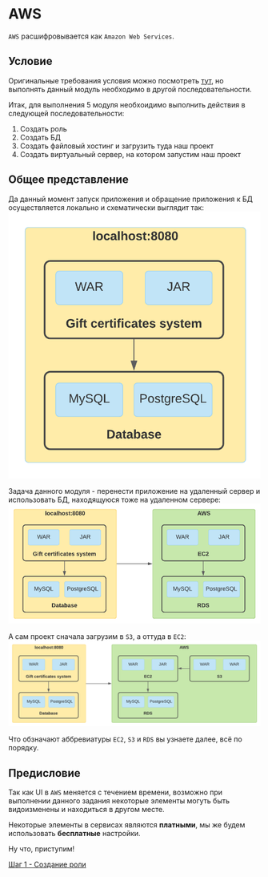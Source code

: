 # AWS
`AWS` расшифровывается как `Amazon Web Services`.

## Условие
Оригинальные требования условия можно посмотреть [тут](aws_task.md), но выполнять данный модуль необходимо в другой последовательности.

Итак, для выполнения 5 модуля необхоидимо выполнить действия в следующей последовательности:
1. Создать роль
2. Создать БД
3. Создать файловый хостинг и загрузить туда наш проект
4. Создать виртуальный сервер, на котором запустим наш проект

## Общее представление
Да данный момент запуск приложения и обращение приложения к БД осуществляется локально и схематически выглядит так:
![localhost](content/localhost.png)

Задача данного модуля - перенести приложение на удаленный сервер и использовать БД, находящуюся тоже на удаленном сервере:
![localhost to aws](content/localhost_to_aws.png)

А сам проект сначала загрузим в `S3`, а оттуда в `EC2`:
![AWS full scheme](content/aws_full.png)

Что обзначают аббревиатуры `EC2`, `S3` и `RDS` вы узнаете далее, всё по порядку.

## Предисловие
Так как UI в `AWS` меняется с течением времени, возможно при выполнении данного задания некоторые элементы могуть быть видоизменены и находиться в другом месте.

Некоторые элементы в сервисах являются **платными**, мы же будем использовать **бесплатные** настройки.

Ну что, приступим!

[Шаг 1 - Создание роли](instruction/step-1_role-creation.md)